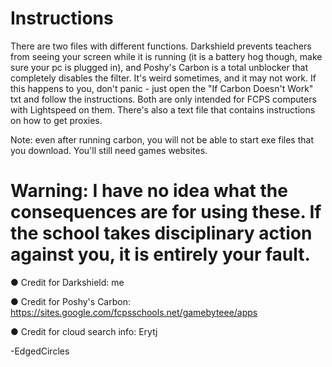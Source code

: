 # Instructions

There are two files with different functions. Darkshield prevents teachers from seeing your screen while it is running (it is a battery hog though, make sure your pc is plugged in), and Poshy's Carbon is a total unblocker that completely disables the filter. It's weird sometimes, and it may not work. If this happens to you, don't panic - just open the "If Carbon Doesn't Work" txt and follow the instructions. Both are only intended for FCPS computers with Lightspeed on them. There's also a text file that contains instructions on how to get proxies. 

Note: even after running carbon, you will not be able to start exe files that you download. You'll still need games websites.

# Warning: I have no idea what the consequences are for using these. If the school takes disciplinary action against you, it is entirely your fault.

● Credit for Darkshield: me
                                          
● Credit for Poshy's Carbon: https://sites.google.com/fcpsschools.net/gamebyteee/apps

● Credit for cloud search info: Erytj

-EdgedCircles
